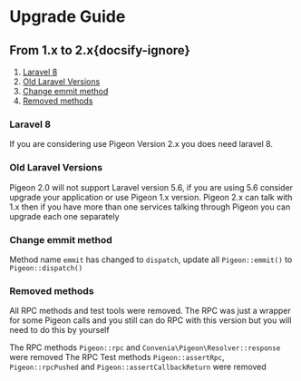 # Upgrade Guide
## From 1.x to 2.x{docsify-ignore}
 1. [Laravel 8](#laravel-8)
 1. [Old Laravel Versions](#old-laravel-versions)
 2. [Change emmit method](#change-emmit-method)
 3. [Removed methods](#removed-methods)
 
### Laravel 8
If you are considering use Pigeon Version 2.x you does need laravel 8.

### Old Laravel Versions
Pigeon 2.0 will not support Laravel version 5.6, if you are using 5.6 consider upgrade your application or use Pigeon 1.x version. Pigeon 2.x can talk with 1.x then if you have more than one services talking through Pigeon you can upgrade each one separately

### Change emmit method
Method name `emmit` has changed to `dispatch`, update all `Pigeon::emmit()` to `Pigeon::dispatch()`
 

 ### Removed methods
All RPC methods and test tools were removed. The RPC was just a wrapper for some Pigeon calls and you still can do RPC with this version but you will need to do this by yourself

The RPC methods `Pigeon::rpc` and `Convenia\Pigeon\Resolver::response` were removed
The RPC Test methods `Pigeon::assertRpc`, `Pigeon::rpcPushed` and `Pigeon::assertCallbackReturn` were removed
